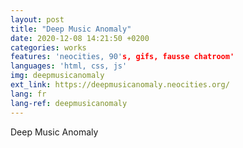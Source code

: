 ```yaml
---
layout: post
title: "Deep Music Anomaly"
date: 2020-12-08 14:21:50 +0200
categories: works
features: 'neocities, 90's, gifs, fausse chatroom'
languages: 'html, css, js'
img: deepmusicanomaly
ext_link: https://deepmusicanomaly.neocities.org/
lang: fr
lang-ref: deepmusicanomaly
---
```

Deep Music Anomaly
